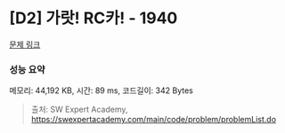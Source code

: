 # [D2] 가랏! RC카! - 1940 

[문제 링크](https://swexpertacademy.com/main/code/problem/problemDetail.do?contestProbId=AV5PjMgaALgDFAUq) 

### 성능 요약

메모리: 44,192 KB, 시간: 89 ms, 코드길이: 342 Bytes



> 출처: SW Expert Academy, https://swexpertacademy.com/main/code/problem/problemList.do